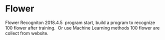 # Flower
Flower Recogniton
2018.4.5  program start, build a program to recognize 100 flower after training.  Or use Machine Learning methods
100 flower are collect from website.

